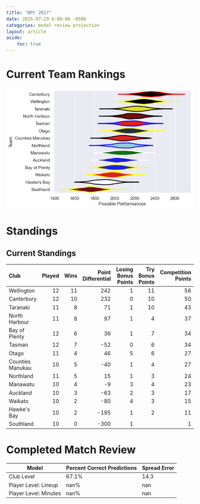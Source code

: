 ```yaml
---  
title: "NPC 2017"  
date: 2025-07-29 6:00:00 -0500  
categories: model review projection  
layout: article  
aside:  
    toc: true  
---
```

# Current Team Rankings


![Club Rankings](plots/rankings_NPC_2017.png)
# Standings

## Current Standings


| Club             |   Played |   Wins |   Point Differential |   Losing Bonus Points |   Try Bonus Points |   Competition Points |
|:-----------------|---------:|-------:|---------------------:|----------------------:|-------------------:|---------------------:|
| Wellington       |       12 |     11 |                  242 |                     1 |                 11 |                   56 |
| Canterbury       |       12 |     10 |                  232 |                     0 |                 10 |                   50 |
| Taranaki         |       11 |      8 |                   71 |                     1 |                 10 |                   43 |
| North Harbour    |       11 |      8 |                   97 |                     1 |                  4 |                   37 |
| Bay of Plenty    |       12 |      6 |                   36 |                     1 |                  7 |                   34 |
| Tasman           |       12 |      7 |                  -52 |                     0 |                  6 |                   34 |
| Otago            |       11 |      4 |                   46 |                     5 |                  6 |                   27 |
| Counties Manukau |       10 |      5 |                  -40 |                     1 |                  4 |                   27 |
| Northland        |       11 |      5 |                   15 |                     1 |                  3 |                   24 |
| Manawatu         |       10 |      4 |                   -9 |                     3 |                  4 |                   23 |
| Auckland         |       10 |      3 |                  -63 |                     2 |                  3 |                   17 |
| Waikato          |       10 |      2 |                  -80 |                     4 |                  3 |                   15 |
| Hawke's Bay      |       10 |      2 |                 -195 |                     1 |                  2 |                   11 |
| Southland        |       10 |      0 |                 -300 |                     1 |                    |                    1 |



# Completed Match Review


| Model | Percent Correct Predictions | Spread Error |
| ------ | ------ | ------ |
| Club Level | 67.1% | 14.3 |
| Player Level: Lineup | nan% | nan |
| Player Level: Minutes | nan% | nan |

